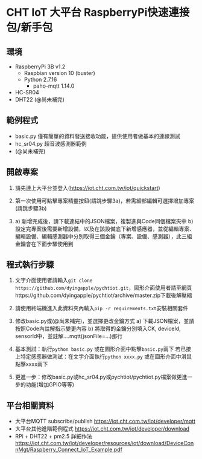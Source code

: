 # CHT IoT 大平台 RaspberryPi快速連接包/新手包


## 環境
- RaspberryPi 3B v1.2
  - Raspbian version 10 (buster)
  - Python 2.7.16
    - paho-mqtt 1.14.0
- HC-SR04
- DHT22 (@尚未補完)

## 範例程式
- basic.py 僅有簡單的資料發送接收功能，提供使用者做基本的連線測試
- hc_sr04.py 超音波感測器範例
- (@尚未補完)

## 開啟專案
1. 請先連上大平台並登入(https://iot.cht.com.tw/iot/quickstart)

2. 第一次使用可點擊專案精靈按鈕(請跳步驟3a)，若需細部編輯可選擇增加專案(請跳步驟3b)

3. a) 新增完成後，請下載連結中的JSON檔案，複製進與Code同個檔案夾中
   b) 設定完專案後需要新增設備，以及在該設備底下新增感應器，並從編輯專案、編輯設備、編輯感測器中分別取得三個金鑰（專案、設備、感測器），此三組金鑰會在下面步驟使用到


## 程式執行步驟
1. 文字介面使用者請輸入`git clone https://github.com/dyingapple/pychtiot.git`，圖形介面使用者請至網頁https://github.com/dyingapple/pychtiot/archive/master.zip下載後解壓縮

2. 請使用終端機進入此資料夾內輸入`pip -r requirements.txt`安裝相關套件

3. 修改basic.py或(@尚未補完)，並選擇更改金鑰方式
   a) 下載JSON檔案，並請按照Code內註解指示變更內容
   b) 將取得的金鑰分別填入CK, deviceId, sensorId中，並註解....mqtt(jsonFile=...)那行

4. 基本測試：執行`python basic.py` 或在圖形介面中點擊`basic.py`兩下
   若已接上特定感應器做測試：在文字介面執行`python xxxx.py` 或在圖形介面中滑鼠點擊xxxx兩下

5. 更進一步：修改basic.py或hc_sr04.py或pychtiot/pychtiot.py檔案做更進一步的功能(增加GPIO等等)

## 平台相關資料
- 大平台MQTT subscribe/publish https://iot.cht.com.tw/iot/developer/mqtt
- 大平台其他進階範例程式 https://iot.cht.com.tw/iot/developer/download
- RPi + DHT22 + pm2.5 詳細作法 https://iot.cht.com.tw/iot/developer/resources/iot/download/DeviceConnMgt/Raspberry_Connect_IoT_Example.pdf
